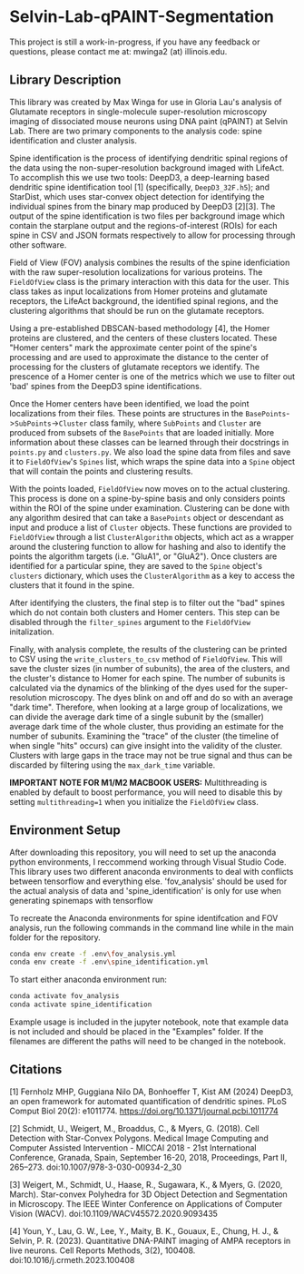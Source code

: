 # Selvin-Lab-qPAINT-Segmentation
This project is still a work-in-progress, if you have any feedback or questions, please contact me at: mwinga2 (at) illinois.edu. 

## Library Description ##
This library was created by Max Winga for use in Gloria Lau's analysis of Glutamate receptors in single-molecule super-resolution microscopy imaging of dissociated mouse neurons using DNA paint (qPAINT) at Selvin Lab. There are two primary components to the analysis code: spine identification and cluster analysis.

Spine identification is the process of identifying dendritic spinal regions of the data using the non-super-resolution background imaged with LifeAct. To accomplish this we use two tools: DeepD3, a deep-learning based dendritic spine identification tool [1] (specifically, `DeepD3_32F.h5`); and StarDist, which uses star-convex object detection for identifying the individual spines from the binary map produced by DeepD3 [2][3]. The output of the spine identification is two files per background image which contain the starplane output and the regions-of-interest (ROIs) for each spine in CSV and JSON formats respectively to allow for processing through other software.

Field of View (FOV) analysis combines the results of the spine idenficiation with the raw super-resolution localizations for various proteins. The `FieldOfView` class is the primary interaction with this data for the user. This class takes as input localizations from Homer proteins and glutamate receptors, the LifeAct background, the identified spinal regions, and the clustering algorithms that should be run on the glutamate receptors. 

Using a pre-established DBSCAN-based methodology [4], the Homer proteins are clustered, and the centers of these clusters located. These "Homer centers" mark the approximate center point of the spine's processing and are used to approximate the distance to the center of processing for the clusters of glutamate receptors we identify. The prescence of a Homer center is one of the metrics which we use to filter out 'bad' spines from the DeepD3 spine identifications.

Once the Homer centers have been identified, we load the point localizations from their files. These points are structures in the `BasePoints`->`SubPoints`->`Cluster` class family, where `SubPoints` and `Cluster` are produced from subsets of the `BasePoints` that are loaded initially. More information about these classes can be learned through their docstrings in `points.py` and `clusters.py`. We also load the spine data from files and save it to `FieldOfView`'s `Spines` list, which wraps the spine data into a `Spine` object that will contain the points and clustering results.

With the points loaded, `FieldOfView` now moves on to the actual clustering. This process is done on a spine-by-spine basis and only considers points within the ROI of the spine under examination. Clustering can be done with any algorithm desired that can take a `BasePoints` object or descendant as input and produce a list of `Cluster` objects. These functions are provided to `FieldOfView` through a list `ClusterAlgorithm` objects, which act as a wrapper around the clustering function to allow for hashing and also to identify the points the algorithm targets (i.e. "GluA1", or "GluA2"). Once clusters are identified for a particular spine, they are saved to the `Spine` object's `clusters` dictionary, which uses the `ClusterAlgorithm` as a key to access the clusters that it found in the spine.

After identifying the clusters, the final step is to filter out the "bad" spines which do not contain both clusters and Homer centers. This step can be disabled through the `filter_spines` argument to the `FieldOfView` initalization.

Finally, with analysis complete, the results of the clustering can be printed to CSV using the `write_clusters_to_csv` method of `FieldOfView`. This will save the cluster sizes (in number of subunits), the area of the clusters, and the cluster's distance to Homer for each spine. The number of subunits is calculated via the dynamics of the blinking of the dyes used for the super-resolution microscopy. The dyes blink on and off and do so with an average "dark time". Therefore, when looking at a large group of localizations, we can divide the average dark time of a single subunit by the (smaller) average dark time of the whole cluster, thus providing an estimate for the number of subunits. Examining the "trace" of the cluster (the timeline of when single "hits" occurs) can give insight into the validity of the cluster. Clusters with large gaps in the trace may not be true signal and thus can be discarded by filtering using the `max_dark_time` variable. 

**IMPORTANT NOTE FOR M1/M2 MACBOOK USERS:**
Multithreading is enabled by default to boost performance, you will need to disable this by setting `multithreading=1` when you initialize the `FieldOfView` class.

## Environment Setup ##
After downloading this repository, you will need to set up the anaconda python environments, I reccommend working through Visual Studio Code. This library uses two different anaconda environments to deal with conflicts between tensorflow and everything else. 'fov_analysis' should be used for the actual analysis of data and 'spine_identification' is only for use when generating spinemaps with tensorflow  

To recreate the Anaconda environments for spine identifcation and FOV analysis, run the following commands in the command line while in the main folder for the repository.

```bash
conda env create -f .env\fov_analysis.yml
conda env create -f .env\spine_identification.yml
```

To start either anaconda environment run:
```bash
conda activate fov_analysis
conda activate spine_identification
```

Example usage is included in the jupyter notebook, note that example data is not included and should be placed in the "Examples" folder. If the filenames are different the paths will need to be changed in the notebook.

## Citations ##
[1] Fernholz MHP, Guggiana Nilo DA, Bonhoeffer T, Kist AM (2024) DeepD3, an open framework for automated quantification of dendritic spines. PLoS Comput Biol 20(2): e1011774. https://doi.org/10.1371/journal.pcbi.1011774

[2] Schmidt, U., Weigert, M., Broaddus, C., & Myers, G. (2018). Cell Detection with Star-Convex Polygons. Medical Image Computing and Computer Assisted Intervention - MICCAI 2018 - 21st International Conference, Granada, Spain, September 16-20, 2018, Proceedings, Part II, 265–273. doi:10.1007/978-3-030-00934-2_30 

[3] Weigert, M., Schmidt, U., Haase, R., Sugawara, K., & Myers, G. (2020, March). Star-convex Polyhedra for 3D Object Detection and Segmentation in Microscopy. The IEEE Winter Conference on Applications of Computer Vision (WACV). doi:10.1109/WACV45572.2020.9093435 

[4] Youn, Y., Lau, G. W., Lee, Y., Maity, B. K., Gouaux, E., Chung, H. J., & Selvin, P. R. (2023). Quantitative DNA-PAINT imaging of AMPA receptors in live neurons. Cell Reports Methods, 3(2), 100408. doi:10.1016/j.crmeth.2023.100408